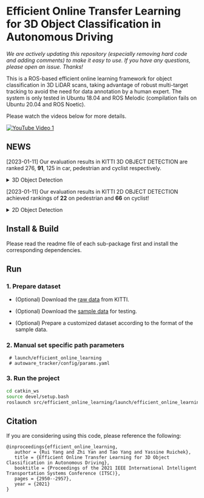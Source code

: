 # Efficient Online Transfer Learning for 3D Object Classification in Autonomous Driving #

*We are actively updating this repository (especially removing hard code and adding comments) to make it easy to use. If you have any questions, please open an issue. Thanks!*

This is a ROS-based efficient online learning framework for object classification in 3D LiDAR scans, taking advantage of robust multi-target tracking to avoid the need for data annotation by a human expert.
The system is only tested in Ubuntu 18.04 and ROS Melodic (compilation fails on Ubuntu 20.04 and ROS Noetic).

Please watch the videos below for more details.

[![YouTube Video 1](https://img.youtube.com/vi/wl5ehOFV5Ac/0.jpg)](https://www.youtube.com/watch?v=wl5ehOFV5Ac)

## NEWS
[2023-01-11] Our evaluation results in KITTI 3D OBJECT DETECTION are ranked 276, **91**, 125 in car, pedestrian and cyclist respectively.
<details>
  <summary>3D Object Detection</summary>

  *CAR*
  ![image](https://github.com/epan-utbm/efficient_online_learning/blob/master/IMG/EOTL-3D-CAR-276.png)

  *PEDESTRIAN*
  ![image](https://github.com/epan-utbm/efficient_online_learning/blob/master/IMG/EOTL-3D-PED-091.png)

  *CYCLIST*
  ![image](https://github.com/epan-utbm/efficient_online_learning/blob/master/IMG/EOTL-3D-CYC-125.png)
</details>

[2023-01-11] Our evaluation results in KITTI 2D OBJECT DETECTION achieved rankings of **22** on pedestrian and **66** on cyclist!
<details>
  <summary>2D Object Detection</summary>

  *CAR*
  ![image](https://github.com/epan-utbm/efficient_online_learning/blob/master/IMG/EOTL-2D-CAR-312.png)

  *PEDESTRIAN*
  ![image](https://github.com/epan-utbm/efficient_online_learning/blob/master/IMG/EOTL-2D-PED-022.png)

  *CYCLIST*
  ![image](https://github.com/epan-utbm/efficient_online_learning/blob/master/IMG/EOTL-2D-CYC-066.png)
</details>

## Install & Build
Please read the readme file of each sub-package first and install the corresponding dependencies.

## Run
### 1. Prepare dataset
* (Optional) Download the [raw data](http://www.cvlibs.net/datasets/kitti/raw_data.php)  from KITTI.

* (Optional) Download the [sample data](https://github.com/epan-utbm/efficient_online_learning/releases/download/sample_data/2011_09_26_drive_0005_sync.tar) for testing.

* (Optional) Prepare a customized dataset according to the format of the sample data.

### 2. Manual set specific path parameters
     # launch/efficient_online_learning
     # autoware_tracker/config/params.yaml

### 3. Run the project
```sh
cd catkin_ws
source devel/setup.bash
roslaunch src/efficient_online_learning/launch/efficient_online_learning.launch
```

## Citation

If you are considering using this code, please reference the following:

```
@inproceedings{efficient_online_learning,
   author = {Rui Yang and Zhi Yan and Tao Yang and Yassine Ruichek},
   title = {Efficient Online Transfer Learning for 3D Object Classification in Autonomous Driving},
   booktitle = {Proceedings of the 2021 IEEE International Intelligent Transportation Systems Conference (ITSC)},
   pages = {2950--2957},
   year = {2021}
}
```
